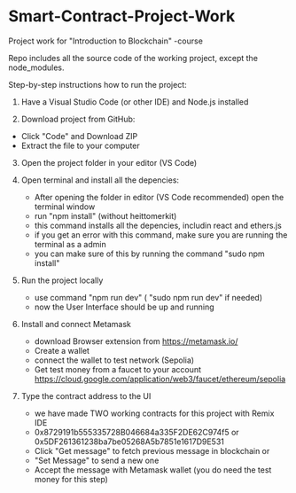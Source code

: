 # Smart-Contract-Project-Work
Project work for "Introduction to Blockchain" -course

Repo includes all the source code of the working project, except the node_modules.

Step-by-step instructions how to run the project:

1) Have a Visual Studio Code (or other IDE) and Node.js installed

2) Download project from GitHub:
  - Click "Code" and Download ZIP
  - Extract the file to your computer

3) Open the project folder in your editor (VS Code)
4) Open terminal and install all the depencies:
   - After opening the folder in editor (VS Code recommended) open the terminal window
   - run "npm install" (without heittomerkit)
   - this command installs all the depencies, includin react and ethers.js
   - if you get an error with this command, make sure you are running the terminal as a admin
   - you can make sure of this by running the command "sudo npm install"

5) Run the project locally
   - use command "npm run dev" ( "sudo npm run dev" if needed)
   - now the User Interface should be up and running

6) Install and connect Metamask
   - download Browser extension from https://metamask.io/
   - Create a wallet
   - connect the wallet to test network (Sepolia)
   - Get test money from a faucet to your account https://cloud.google.com/application/web3/faucet/ethereum/sepolia

7) Type the contract address to the UI
   - we have made TWO working contracts for this project with Remix IDE
   - 0x8729191b555335728B046684a335F2DE62C974f5 or
     0x5DF261361238ba7be05268A5b7851e1617D9E531
   - Click "Get message" to fetch previous message in blockchain or
   - "Set Message" to send a new one
   - Accept the message with Metamask wallet (you do need the test money for this step)
